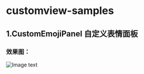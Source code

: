 # customview-samples
## 1.CustomEmojiPanel 自定义表情面板
### 效果图：
![Image text](https://raw.githubusercontent.com/hyhdy/customview-samples/master/img-folder/videotogif_2018.09.18_23.49.53.gif)
